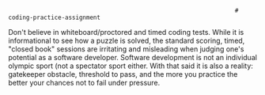                                                                     # coding-practice-assignment
                                                                    
Don't believe in whiteboard/proctored and timed coding tests.
While it is informational to see how a puzzle is solved, the standard scoring, timed, "closed book" sessions are irritating and misleading when judging one's potential as a software developer.
Software development is not an individual olympic sport (not a spectator sport either.
With that said it is also a reality: gatekeeper obstacle, threshold to pass, and the more you practice the better your chances not to fail under pressure.
